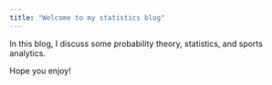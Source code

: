 ```yaml
---
title: "Welcome to my statistics blog"
---
```

In this blog, I discuss some probability theory, statistics, and sports analytics. 

Hope you enjoy!


